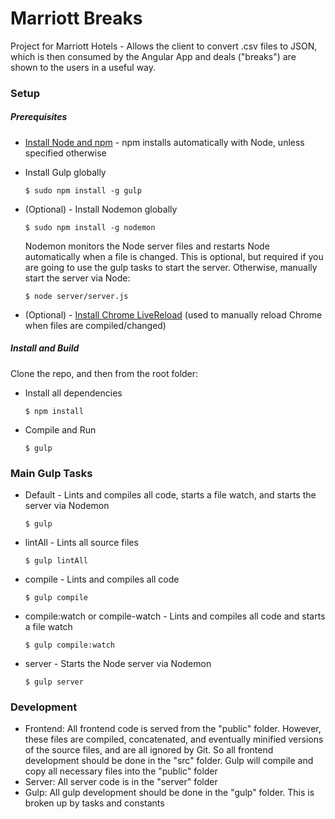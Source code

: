 # Marriott Breaks

Project for Marriott Hotels - Allows the client to convert .csv files to JSON, which is then consumed by the Angular App and deals ("breaks") are shown to the users in a useful way.

### Setup
##### Prerequisites
- [Install Node and npm](https://nodejs.org) - npm installs automatically with Node, unless specified otherwise
- Install Gulp globally

    ```
    $ sudo npm install -g gulp
    ```
    
- (Optional) - Install Nodemon globally
    
    ```
    $ sudo npm install -g nodemon
    ```
    
    Nodemon monitors the Node server files and restarts Node automatically when a file is changed. This is optional, but required if you are going to use the gulp tasks to start the server. Otherwise, manually start the server via Node:
    
    ```
    $ node server/server.js
    ```
    
- (Optional) - [Install Chrome LiveReload](https://chrome.google.com/webstore/detail/livereload/jnihajbhpnppcggbcgedagnkighmdlei?hl=en) (used to manually reload Chrome when files are compiled/changed)

##### Install and Build
Clone the repo, and then from the root folder:

- Install all dependencies
    
    ```
    $ npm install
    ```
    
- Compile and Run
    
    ```
    $ gulp
    ```
    
### Main Gulp Tasks
- Default - Lints and compiles all code, starts a file watch, and starts the server via Nodemon
    
    ```
    $ gulp
    ```
    
- lintAll - Lints all source files
    
    ```
    $ gulp lintAll
    ```
    
- compile - Lints and compiles all code
    
    ```
    $ gulp compile
    ```
    
- compile:watch or compile-watch - Lints and compiles all code and starts a file watch
    
    ```
    $ gulp compile:watch
    ```
    
- server - Starts the Node server via Nodemon
    
    ```
    $ gulp server
    ```
    
### Development
- Frontend: All frontend code is served from the "public" folder. However, these files are compiled, concatenated, and eventually minified versions of the source files, and are all ignored by Git. So all frontend development should be done in the "src" folder. Gulp will compile and copy all necessary files into the "public" folder
- Server: All server code is in the "server" folder
- Gulp: All gulp development should be done in the "gulp" folder. This is broken up by tasks and constants